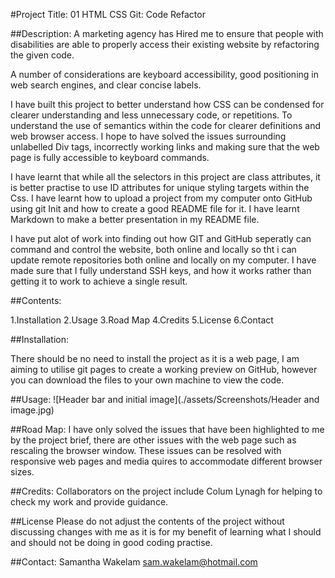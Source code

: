 #Project Title: 01 HTML CSS Git: Code Refactor

##Description: 
A marketing agency has Hired me to ensure that people with disabilities are able to properly access their existing website by refactoring the given code. 

A number of considerations are keyboard accessibility, good positioning in web search engines, and clear concise labels. 

I have built this project to better understand how CSS can be condensed for clearer understanding and less unnecessary code, or repetitions. 
To understand the use of semantics within the code for clearer definitions and web browser access. 
I hope to have solved the issues surrounding unlabelled Div tags, incorrectly working links and making sure that the web page is fully accessible to keyboard commands. 

I have learnt that while all the selectors in this project are class attributes, it is better practise to use ID attributes for unique styling targets within the Css. 
I have learnt how to upload a project from my computer onto GitHub using git Init and how to create a good README file for it. I have learnt Markdown to make a better presentation in my README file. 

I have put alot of work into finding out how GIT and GitHub seperatly can command and control the website, both online and locally so tht i can update remote repositories both online and locally on my computer. I have made sure that I fully understand SSH keys, and how it works rather than getting it to work to achieve a single result. 

##Contents: 

1.Installation 
2.Usage
3.Road Map
4.Credits
5.License
6.Contact 

##Installation: 

There should be no need to install the project as it is a web page, I am aiming to utilise git pages to create a working preview on GitHub, however you can download the files to your own machine to view the code. 

##Usage:
![Header bar and initial image](./assets/Screenshots/Header and image.jpg)

##Road Map:
I have only solved the issues that have been highlighted to me by the project brief, there are other issues with the web page such as rescaling the browser window. These issues can be resolved with responsive web pages and media quires to accommodate different browser sizes. 

##Credits:
Collaborators on the project include Colum Lynagh for helping to check my work and provide guidance. 

##License
Please do not adjust the contents of the project without discussing changes with me as it is for my benefit of learning what I should and should not be doing in good coding practise. 

##Contact:
Samantha Wakelam sam.wakelam@hotmail.com 
